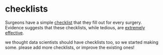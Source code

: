# checklists

Surgeons have a simple [checklist](http://apps.who.int/iris/bitstream/10665/44186/2/9789241598590_eng_Checklist.pdf) that they fill out for every surgery.  Evidence suggests that these checklists, while tedious, are [extremely effective](http://www.who.int/patientsafety/safesurgery/checklist_saves_lives/en/).

we thought data scientists should have checklists too, so we started making some.
please add more checklists, or improve the existing ones!
